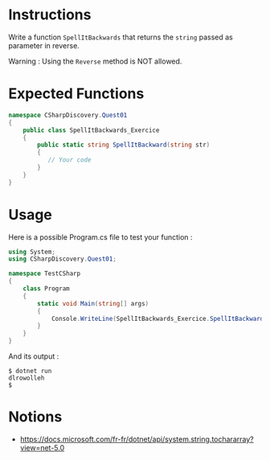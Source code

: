 # Instructions

Write a function `SpellItBackwards` that returns the `string` passed as parameter in reverse.

Warning : Using the `Reverse` method is NOT allowed.

# Expected Functions

```C#
namespace CSharpDiscovery.Quest01
{
    public class SpellItBackwards_Exercice
    {
        public static string SpellItBackward(string str)
        {
           // Your code
        }
    }
}
```

# Usage

Here is a possible Program.cs file to test your function :

```C#
using System;
using CSharpDiscovery.Quest01;

namespace TestCSharp
{
    class Program
    {
        static void Main(string[] args)
        {
            Console.WriteLine(SpellItBackwards_Exercice.SpellItBackward("helloworld"));
        }
    }
}
```

And its output :

```
$ dotnet run
dlrowolleh
$
```

# Notions
- https://docs.microsoft.com/fr-fr/dotnet/api/system.string.tochararray?view=net-5.0
